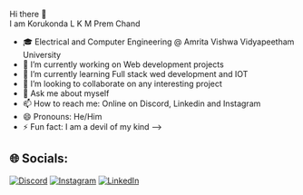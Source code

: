 Hi there 👋 <br> I am Korukonda L K M Prem Chand

- 🎓 Electrical and Computer Engineering @ Amrita Vishwa Vidyapeetham University
- 🔭 I’m currently working on Web development projects
- 🌱 I’m currently learning Full stack wed development and IOT
- 👯 I’m looking to collaborate on any interesting project
- 💬 Ask me about myself
- 📫 How to reach me: Online on Discord, Linkedin and Instagram
- 😄 Pronouns: He/Him
- ⚡ Fun fact: I am a devil of my kind 
-->


## 🌐 Socials:
[![Discord](https://img.shields.io/badge/Discord-%237289DA.svg?logo=discord&logoColor=white)](https://discord.gg/aeceus_44213_24763) [![Instagram](https://img.shields.io/badge/Instagram-%23E4405F.svg?logo=Instagram&logoColor=white)](https://instagram.com/urstruly_prem1508) [![LinkedIn](https://img.shields.io/badge/LinkedIn-%230077B5.svg?logo=linkedin&logoColor=white)](https://linkedin.com/in/https://www.linkedin.com/in/l-k-m-prem-chand-korukonda-4a449a29a/) 
